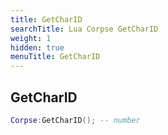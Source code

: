 ```yaml
---
title: GetCharID
searchTitle: Lua Corpse GetCharID
weight: 1
hidden: true
menuTitle: GetCharID
---
```

## GetCharID
```lua
Corpse:GetCharID(); -- number
```